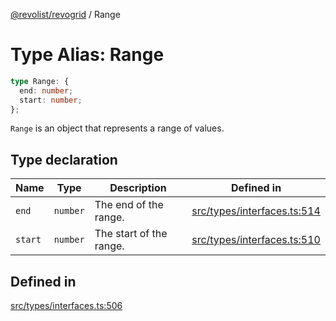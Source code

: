 [@revolist/revogrid](README.md) / Range

# Type Alias: Range

```ts
type Range: {
  end: number;
  start: number;
};
```

`Range` is an object that represents a range of values.

## Type declaration

| Name | Type | Description | Defined in |
| ------ | ------ | ------ | ------ |
| `end` | `number` | The end of the range. | [src/types/interfaces.ts:514](https://github.com/revolist/revogrid/blob/78d14b7c443343ec06c8d385824462d784f2615f/src/types/interfaces.ts#L514) |
| `start` | `number` | The start of the range. | [src/types/interfaces.ts:510](https://github.com/revolist/revogrid/blob/78d14b7c443343ec06c8d385824462d784f2615f/src/types/interfaces.ts#L510) |

## Defined in

[src/types/interfaces.ts:506](https://github.com/revolist/revogrid/blob/78d14b7c443343ec06c8d385824462d784f2615f/src/types/interfaces.ts#L506)
